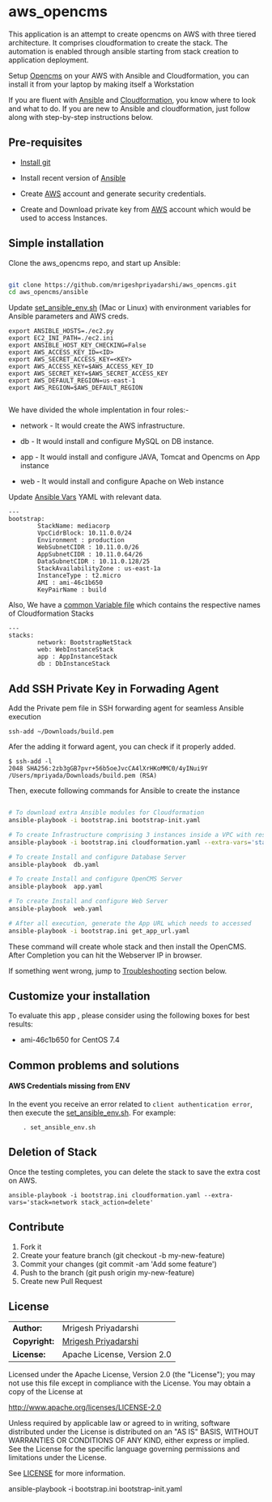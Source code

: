 # aws_opencms

This application is an attempt to create opencms on AWS with three tiered architecture. It comprises cloudformation to create the stack. The automation is enabled through ansible starting from stack creation to application deployment. 

Setup [Opencms](http://www.opencms.org/en/)  on your AWS with Ansible and Cloudformation, you can install it from your laptop by making itself a Workstation

If you are fluent with [Ansible](http://docs.ansible.com/ansible/intro_getting_started.html) and [Cloudformation](http://odecee.com.au/cloudformation-and-ansible/), you know where to look and what to do. If you are new to Ansible and cloudformation, just follow along with step-by-step instructions below.


## Pre-requisites
* [Install git](https://git-scm.com/downloads)

* Install recent version of [Ansible](http://docs.ansible.com/ansible/intro_installation.html)

* Create [AWS](https://console.aws.amazon.com/) account and generate security credentials.

* Create and Download private key from [AWS](https://console.aws.amazon.com/) account which would be used to access Instances.


## Simple installation

Clone the aws_opencms repo, and start up Ansible:

```bash

git clone https://github.com/mrigeshpriyadarshi/aws_opencms.git
cd aws_opencms/ansible

```

Update [set_ansible_env.sh](set_ansible_env.sh) (Mac or Linux) with environment variables for Ansible parameters and AWS creds.

```
export ANSIBLE_HOSTS=./ec2.py 
export EC2_INI_PATH=./ec2.ini 
export ANSIBLE_HOST_KEY_CHECKING=False
export AWS_ACCESS_KEY_ID=<ID>
export AWS_SECRET_ACCESS_KEY=<KEY>
export AWS_ACCESS_KEY=$AWS_ACCESS_KEY_ID
export AWS_SECRET_KEY=$AWS_SECRET_ACCESS_KEY
export AWS_DEFAULT_REGION=us-east-1
export AWS_REGION=$AWS_DEFAULT_REGION


```

We have divided the whole implentation in four roles:-

* network - It would create the AWS infrastructure.

* db - It would install and configure MySQL on DB instance.

* app - It would install and configure JAVA, Tomcat and Opencms on App instance

* web - It would install and configure Apache on Web instance


Update [Ansible Vars](./vars/network/cloudformation.yaml) YAML with relevant data.

```
---
bootstrap:
        StackName: mediacorp
        VpcCidrBlock: 10.11.0.0/24
        Environment : production
        WebSubnetCIDR : 10.11.0.0/26
        AppSubnetCIDR : 10.11.0.64/26
        DataSubnetCIDR : 10.11.0.128/25
        StackAvailabilityZone : us-east-1a
        InstanceType : t2.micro
        AMI : ami-46c1b650
        KeyPairName : build

```

Also, We have a [common Variable file](./vars/common.yaml) which contains the respective names of Cloudformation Stacks

```
---
stacks:
        network: BootstrapNetStack
        web: WebInstanceStack
        app : AppInstanceStack
        db : DbInstanceStack

```

## Add SSH Private Key in Forwading Agent

Add the Private pem file in SSH forwarding agent for seamless Ansible execution

```
ssh-add ~/Downloads/build.pem 

```

Afer the adding it forward agent, you can check if it properly added.

```
$ ssh-add -l
2048 SHA256:2zb3gGB7pvr+56b5oeJvcCA4lXrHKoMMC0/4yINui9Y /Users/mpriyada/Downloads/build.pem (RSA)

```

Then, execute following commands for Ansible to create the instance

```bash

# To download extra Ansible modules for Cloudformation
ansible-playbook -i bootstrap.ini bootstrap-init.yaml

# To create Infrastructure comprising 3 instances inside a VPC with respective subnets, it uses `bootstrap-network.json` CFN to create the stack. 
ansible-playbook -i bootstrap.ini cloudformation.yaml --extra-vars='stack=network stack_action=create'

# To create Install and configure Database Server 
ansible-playbook  db.yaml

# To create Install and configure OpenCMS Server 
ansible-playbook  app.yaml

# To create Install and configure Web Server 
ansible-playbook  web.yaml

# After all execution, generate the App URL which needs to accessed
ansible-playbook -i bootstrap.ini get_app_url.yaml 

```

These command will create whole stack and then install the OpenCMS. After Completion you can hit the Webserver IP in browser.

If something went wrong, jump to [Troubleshooting](https://github.com/mrigeshpriyadarshi/aws_opencms#common-problems-and-solutions) section below.


## Customize your installation

To evaluate this app , please consider using the following boxes for best results:

* ami-46c1b650 for CentOS 7.4


## Common problems and solutions

#### AWS Credentials missing from ENV

In the event you receive an error related to `client authentication error`, then execute the [set_ansible_env.sh](set_ansible_env.sh). For example:

```
    . set_ansible_env.sh
```

## Deletion of Stack

Once the testing completes, you can delete the stack to save the extra cost on AWS.

```
ansible-playbook -i bootstrap.ini cloudformation.yaml --extra-vars='stack=network stack_action=delete'

```


## Contribute

1. Fork it
1. Create your feature branch (git checkout -b my-new-feature)
1. Commit your changes (git commit -am 'Add some feature')
1. Push to the branch (git push origin my-new-feature)
1. Create new Pull Request


## License

|  |  |
| ------ | --- |
| **Author:** | Mrigesh Priyadarshi |
| **Copyright:** | [Mrigesh Priyadarshi](mailto:mrigeshpriyadarshi@gmail.com) |
| **License:** | Apache License, Version 2.0 |

Licensed under the Apache License, Version 2.0 (the "License"); you may not use this file except in compliance with the License. You may obtain a copy of the License at

http://www.apache.org/licenses/LICENSE-2.0

Unless required by applicable law or agreed to in writing, software distributed under the License is distributed on an "AS IS" BASIS, WITHOUT WARRANTIES OR CONDITIONS OF ANY KIND, either express or implied. See the License for the specific language governing permissions and limitations under the License.

See [LICENSE](license) for more information.

ansible-playbook -i bootstrap.ini bootstrap-init.yaml
